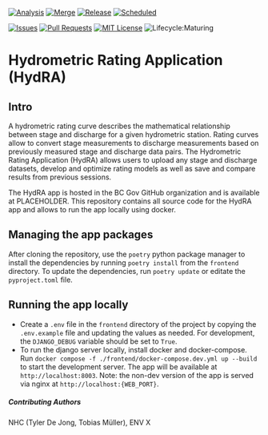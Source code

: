 <!-- PROJECT SHIELDS -->

[![Analysis](https://github.com/bcgov/nr-hydrometric-rating-curve/actions/workflows/analysis.yml/badge.svg)](https://github.com/bcgov/nr-hydrometric-rating-curve/actions/workflows/analysis.yml)
[![Merge](https://github.com/bcgov/nr-hydrometric-rating-curve/actions/workflows/merge.yml/badge.svg)](https://github.com/bcgov/nr-hydrometric-rating-curve/actions/workflows/merge.yml)
[![Release](https://github.com/bcgov/nr-hydrometric-rating-curve/actions/workflows/prod.yml/badge.svg)](https://github.com/bcgov/nr-hydrometric-rating-curve/actions/workflows/prod.yml)
[![Scheduled](https://github.com/bcgov/nr-hydrometric-rating-curve/actions/workflows/scheduled.yml/badge.svg)](https://github.com/bcgov/nr-hydrometric-rating-curve/actions/workflows/scheduled.yml)

[![Issues](https://img.shields.io/github/issues/bcgov/nr-hydrometric-rating-curve)](/../../issues)
[![Pull Requests](https://img.shields.io/github/issues-pr/bcgov/nr-hydrometric-rating-curve)](/../../pulls)
[![MIT License](https://img.shields.io/github/license/bcgov/nr-hydrometric-rating-curve.svg)](/LICENSE.md)
![Lifecycle:Maturing](https://img.shields.io/badge/Lifecycle-Maturing-007EC6)

# Hydrometric Rating Application (HydRA)

## Intro

A hydrometric rating curve describes the mathematical relationship between stage and discharge for a given hydrometric station. Rating curves allow to convert stage measurements to discharge measurements based on previously measured stage and discharge data pairs. The Hydrometric Rating Application (HydRA) allows users to upload any stage and discharge datasets, develop and optimize rating models as well as save and compare results from previous sessions.

The HydRA app is hosted in the BC Gov GitHub organization and is available at PLACEHOLDER. This repository contains all source code for the HydRA app and allows to run the app locally using docker.

## Managing the app packages

After cloning the repository, use the `poetry` python package manager to install the dependencies by running `poetry install` from the `frontend` directory. To update the dependencies, run `poetry update` or editate the `pyproject.toml` file.

## Running the app locally

- Create a `.env` file in the `frontend` directory of the project by copying the `.env.example` file and updating the values as needed. For development, the `DJANGO_DEBUG` variable should be set to `True`.
- To run the django server locally, install docker and docker-compose. Run `docker compose -f ./frontend/docker-compose.dev.yml up --build` to start the development server. The app will be available at `http://localhost:8003`. Note: the non-dev version of the app is served via nginx at `http://localhost:{WEB_PORT}`.

##### Contributing Authors

NHC (Tyler De Jong, Tobias Müller), ENV X